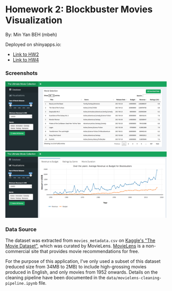 # Homework 2: Blockbuster Movies Visualization

By: Min Yan BEH (mbeh)

Deployed on shinyapps.io:
* [Link to HW2](https://mbeh.shinyapps.io/hw-2/)
* [Link to HW4](https://mbeh.shinyapps.io/hw-4/)

### Screenshots

![Screeenshot of Data Table](screenshots/datatable.png)
![Screeenshot of Plot](screenshots/plots.png)


### Data Source

The dataset was extracted from `movies_metadata.csv` on [Kaggle's "The Movie Dataset"](https://www.kaggle.com/rounakbanik/the-movies-dataset), which was curated by MovieLens. [MovieLens](https://movielens.org) is a non-commercial site that provides movie recommendations for free.

For the purpose of this application, I've only used a subset of this dataset (reduced size from 34MB to 2MB) to include high-grossing movies produced in English, and only movies from 1952 onwards. Details on the cleaning pipeline have been documented in the `data/movielens-cleaning-pipeline.ipynb` file.